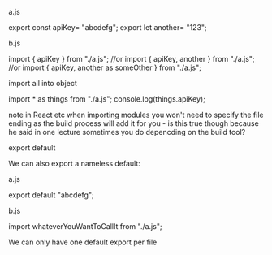 a.js

export const apiKey= "abcdefg";
export let another= "123";

b.js

import { apiKey } from "./a.js";
//or
import { apiKey, another } from "./a.js";
//or
import { apiKey, another as someOther } from "./a.js";

import all into object

import * as things from "./a.js";
console.log(things.apiKey);

note in React etc when importing modules you won't need to specify the file ending as the build process will add it for you - is this true though because he said in one lecture sometimes you do depencding on the build tool?


export default

We can also export a nameless default:

a.js

export default "abcdefg";

b.js

import whateverYouWantToCallIt from "./a.js";

We can only have one default export per file
